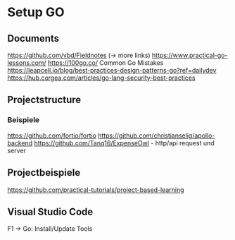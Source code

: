 # Setup GO

## Documents
https://github.com/vbd/Fieldnotes  (-> more links)
https://www.practical-go-lessons.com/
https://100go.co/   Common Go Mistakes
https://leapcell.io/blog/best-practices-design-patterns-go?ref=dailydev
https://hub.corgea.com/articles/go-lang-security-best-practices



## Projectstructure

### Beispiele
https://github.com/fortio/fortio
https://github.com/christianselig/apollo-backend
https://github.com/Tanq16/ExpenseOwl   - http/api request und server


## Projectbeispiele

https://github.com/practical-tutorials/project-based-learning

## Visual Studio Code

F1 -> Go: Install/Update Tools